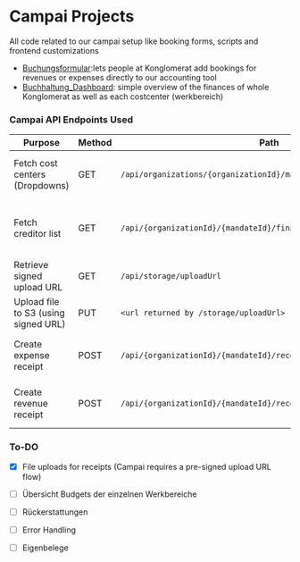 # Campai Projects
All code related to our campai setup like booking forms, scripts and frontend customizations

- [Buchungsformular](/Buchungsformular):lets people at Konglomerat add bookings for revenues or expenses directly to our accounting tool
- [Buchhaltung_Dashboard](/Buchhaltung_Dashboard): simple overview of the finances of whole Konglomerat as well as each costcenter (werkbereich)

### Campai API Endpoints Used

| Purpose                   | Method | Path                                                             | Docs Link                                                                 |
|----------------------------|--------|------------------------------------------------------------------|----------------------------------------------------------------------------|
| Fetch cost centers (Dropdowns) | GET    | `/api/organizations/{organizationId}/mandates/{mandateId}`       | [Campai API Reference – Organizations & Mandates](https://docs.campai.com/developer/api-reference/organizations) |
| Fetch creditor list             | GET    | `/api/{organizationId}/{mandateId}/finance/accounts/creditors/list` | [Campai API Reference – Finance / Accounts / Creditors](https://docs.campai.com/developer/api-reference/finance/finance-accounts/accounts-creditors#post-organizationid-mandateid-finance-accounts-creditors-list) |
| Retrieve signed upload URL | GET    | `/api/storage/uploadUrl`                                         | [Campai API Reference – Storage](https://docs.campai.com/developer/api-reference/storage#get-storage-uploadurl) |
| Upload file to S3 (using signed URL) | PUT    | `<url returned by /storage/uploadUrl>`                           | [Campai API Reference – Storage](https://docs.campai.com/developer/api-reference/storage) |
| Create expense receipt     | POST   | `/api/{organizationId}/{mandateId}/receipts/expense`             | [Campai API Reference – Finance Receipts](https://docs.campai.com/developer/api-reference/finance/finance-receipts#post-organizationid-mandateid-receipts-expense) |
| Create revenue receipt     | POST   | `/api/{organizationId}/{mandateId}/receipts/revenue`             | [Campai API Reference – Finance Receipts](https://docs.campai.com/developer/api-reference/finance/finance-receipts#post-organizationid-mandateid-receipts-revenue) |

### To-DO

- [X] File uploads for receipts (Campai requires a pre-signed upload URL flow)
- [ ] Übersicht Budgets der einzelnen Werkbereiche
- [ ] Rückerstattungen
- [ ] Error Handling
- [ ] Eigenbelege

